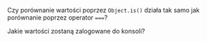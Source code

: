 Czy porównanie wartości poprzez `Object.is()` działa tak samo jak porównanie poprzez operator `===`?

Jakie wartości zostaną zalogowane do konsoli?
